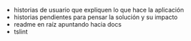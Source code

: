- historias de usuario que expliquen lo que hace la aplicación
- historias pendientes para pensar la solución y su impacto
- readme en raíz apuntando hacia docs
- tslint